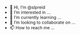 - 👋 Hi, I’m @slpreid
- 👀 I’m interested in ...
- 🌱 I’m currently learning ...
- 💞️ I’m looking to collaborate on ...
- 📫 How to reach me ...

<!---
slpreid/slpreid is a ✨ special ✨ repository because its `README.md` (this file) appears on your GitHub profile.
You can click the Preview link to take a look at your changes.
--->
